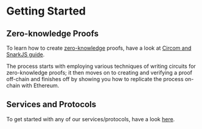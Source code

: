 # Getting Started

## Zero-knowledge Proofs
To learn how to create [zero-knowledge](https://github.com/iden3/docs/blob/master/mkdocs/docs/basics/key-concepts.md#zero-knowledge-proofs) proofs, have a look at [Circom and SnarkJS guide](https://github.com/iden3/docs/blob/master/mkdocs/docs/circom-snarkjs/index.md).

The process starts with employing various techniques of writing circuits for zero-knowledge proofs; it then moves on to creating and verifying a proof off-chain and finishes off by showing you how to replicate the process on-chain with Ethereum.

<!-- ## Centralized Login
If you're looking to integrate our technology into your application's login, you can jump right into our [login guide](../../guides/centralized-login). -->


## Services and Protocols
To get started with any of our services/protocols, have a look [here](https://github.com/iden3/docs/blob/master/mkdocs/docs/services/libraries.md).
